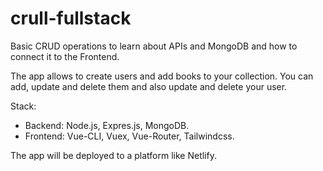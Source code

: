 # crull-fullstack
 
 Basic CRUD operations to learn about APIs and MongoDB and how to connect it to the Frontend.

The app allows to create users and add books to your collection. You can add, update and delete them and also update and delete your user.

Stack:

- Backend: Node.js, Expres.js, MongoDB.
- Frontend: Vue-CLI, Vuex, Vue-Router, Tailwindcss.

The app will be deployed to a platform like Netlify.
